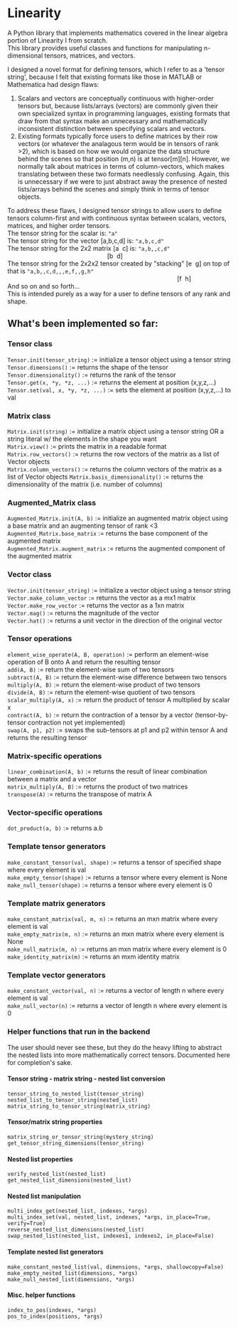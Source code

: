 # Linearity
A Python library that implements mathematics covered in the linear algebra portion of Linearity I from scratch.  
This library provides useful classes and functions for manipulating n-dimensional tensors, matrices, and vectors.  

I designed a novel format for defining tensors, which I refer to as a 'tensor string', because I felt that existing formats like those in MATLAB or Mathematica had design flaws:  
1. Scalars and vectors are conceptually continuous with higher-order tensors but, because lists/arrays (vectors) are commonly given their own specialized syntax in programming languages, existing formats that draw from that syntax make an unnecessary and mathematically inconsistent distinction between specifying scalars and vectors.
2. Existing formats typically force users to define matrices by their row vectors (or whatever the analagous term would be in tensors of rank >2), which is based on how we would organize the data structure behind the scenes so that position (m,n) is at tensor[m][n]. However, we normally talk about matrices in terms of column-vectors, which makes translating between these two formats needlessly confusing. Again, this is unnecessary if we were to just abstract away the presence of nested lists/arrays behind the scenes and simply think in terms of tensor objects.

To address these flaws, I designed tensor strings to allow users to define tensors column-first and with continuous syntax between scalars, vectors, matrices, and higher order tensors.  
The tensor string for the scalar is: `"a"`  
The tensor string for the vector [a,b,c,d] is: `"a,b,c,d"`  
The tensor string for the 2x2 matrix [a&nbsp;&nbsp;c] is: `"a,b,,c,d"`  
&nbsp;&nbsp;&nbsp;&nbsp;&nbsp;&nbsp;&nbsp;&nbsp;&nbsp;&nbsp;&nbsp;&nbsp;&nbsp;&nbsp;&nbsp;&nbsp;&nbsp;&nbsp;&nbsp;&nbsp;&nbsp;&nbsp;&nbsp;&nbsp;&nbsp;&nbsp;&nbsp;&nbsp;&nbsp;&nbsp;&nbsp;&nbsp;&nbsp;&nbsp;&nbsp;&nbsp;&nbsp;&nbsp;&nbsp;&nbsp;&nbsp;&nbsp;&nbsp;&nbsp;&nbsp;&nbsp;&nbsp;&nbsp;&nbsp;&nbsp;&nbsp;&nbsp;&nbsp;&nbsp;&nbsp;&nbsp;&nbsp;[b&nbsp;&nbsp;d]  
The tensor string for the 2x2x2 tensor created by "stacking" [e&nbsp;&nbsp;g] on top of that is `"a,b,,c,d,,,e,f,,g,h"`  
&nbsp;&nbsp;&nbsp;&nbsp;&nbsp;&nbsp;&nbsp;&nbsp;&nbsp;&nbsp;&nbsp;&nbsp;&nbsp;&nbsp;&nbsp;&nbsp;&nbsp;&nbsp;&nbsp;&nbsp;&nbsp;&nbsp;&nbsp;&nbsp;&nbsp;&nbsp;&nbsp;&nbsp;&nbsp;&nbsp;&nbsp;&nbsp;&nbsp;&nbsp;&nbsp;&nbsp;&nbsp;&nbsp;&nbsp;&nbsp;&nbsp;&nbsp;&nbsp;&nbsp;&nbsp;&nbsp;&nbsp;&nbsp;&nbsp;&nbsp;&nbsp;&nbsp;&nbsp;&nbsp;&nbsp;&nbsp;&nbsp;&nbsp;&nbsp;&nbsp;&nbsp;&nbsp;&nbsp;&nbsp;&nbsp;&nbsp;&nbsp;&nbsp;&nbsp;&nbsp;&nbsp;&nbsp;&nbsp;&nbsp;&nbsp;&nbsp;&nbsp;&nbsp;&nbsp;&nbsp;&nbsp;&nbsp;&nbsp;&nbsp;&nbsp;&nbsp;&nbsp;&nbsp;&nbsp;&nbsp;&nbsp;&nbsp;&nbsp;&nbsp;&nbsp;&nbsp;&nbsp;[f&nbsp;&nbsp;h]  
And so on and so forth...  
This is intended purely as a way for a user to define tensors of any rank and shape.

## What's been implemented so far:
### Tensor class
`Tensor.init(tensor_string)` := initialize a tensor object using a tensor string  
`Tensor.dimensions()` := returns the shape of the tensor  
`Tensor.dimensionality()` := returns the rank of the tensor  
`Tensor.get(x, *y, *z, ...)` := returns the element at position (x,y,z,...)  
`Tensor.set(val, x, *y, *z, ...)` := sets the element at position (x,y,z,...) to val  
### Matrix class  
`Matrix.init(string)` := initialize a matrix object using a tensor string OR a string literal w/ the elements in the shape you want  
`Matrix.view()` := prints the matrix in a readable format
`Matrix.row_vectors()` := returns the row vectors of the matrix as a list of Vector objects  
`Matrix.column_vectors()` := returns the column vectors of the matrix as a list of Vector objects
`Matrix.basis_dimensionality()` := returns the dimensionality of the matrix (i.e. number of columns)
### Augmented_Matrix class  
`Augmented_Matrix.init(A, b)` := initialize an augmented matrix object using a base matrix and an augmenting tensor of rank <3  
`Augmented_Matrix.base_matrix` := returns the base component of the augmented matrix  
`Augmented_Matrix.augment_matrix` := returns the augmented component of the augmented matrix
### Vector class  
`Vector.init(tensor_string)` := initialize a vector object using a tensor string
`Vector.make_column_vector` := returns the vector as a mx1 matrix  
`Vector.make_row_vector` := returns the vector as a 1xn matrix  
`Vector.mag()` := returns the magnitude of the vector  
`Vector.hat()` := returns a unit vector in the direction of the original vector  
### Tensor operations  
`element_wise_operate(A, B, operation)` := perform an element-wise operation of B onto A and return the resulting tensor  
`add(A, B)` := return the element-wise sum of two tensors  
`subtract(A, B)` := return the element-wise difference between two tensors  
`multiply(A, B)` := return the element-wise product of two tensors  
`divide(A, B)` := return the element-wise quotient of two tensors  
`scalar_multiply(A, x)` := return the product of tensor A multiplied by scalar x  
`contract(A, b)` := return the contraction of a tensor by a vector (tensor-by-tensor contraction not yet implemented)  
`swap(A, p1, p2)` := swaps the sub-tensors at p1 and p2 within tensor A and returns the resulting tensor  
### Matrix-specific operations  
`linear_combination(A, b)` := returns the result of linear combination between a matrix and a vector  
`matrix_multiply(A, B)` := returns the product of two matrices  
`transpose(A)` := returns the transpose of matrix A  
### Vector-specific operations
`dot_product(a, b)` := returns a.b
### Template tensor generators  
`make_constant_tensor(val, shape)` := returns a tensor of specified shape where every element is val  
`make_empty_tensor(shape)` := returns a tensor where every element is None  
`make_null_tensor(shape)` := returns a tensor where every element is 0  
### Template matrix generators  
`make_constant_matrix(val, m, n)` := returns an mxn matrix where every element is val  
`make_empty_matrix(m, n)` := returns an mxn matrix where every element is None  
`make_null_matrix(m, n)` := returns an mxn matrix where every element is 0  
`make_identity_matrix(m)` := returns an mxm identity matrix  
### Template vector generators  
`make_constant_vector(val, n)` := returns a vector of length n where every element is val  
`make_null_vector(n)` := returns a vector of length n where every element is 0

### Helper functions that run in the backend
The user should never see these, but they do the heavy lifting to abstract the nested lists into more mathematically correct tensors. Documented here for completion's sake.  
#### Tensor string - matrix string - nested list conversion
`tensor_string_to_nested_list(tensor_string)`  
`nested_list_to_tensor_string(nested_list)`  
`matrix_string_to_tensor_string(matrix_string)`  
#### Tensor/matrix string properties
`matrix_string_or_tensor_string(mystery_string)`  
`get_tensor_string_dimensions(tensor_string)`  
#### Nested list properties
`verify_nested_list(nested_list)`  
`get_nested_list_dimensions(nested_list)`  
#### Nested list manipulation
`multi_index_get(nested_list, indexes, *args)`  
`multi_index_set(val, nested_list, indexes, *args, in_place=True, verify=True)`  
`reverse_nested_list_dimensions(nested_list)`  
`swap_nested_list(nested_list, indexes1, indexes2, in_place=False)`  
#### Template nested list generators
`make_constant_nested_list(val, dimensions, *args, shallowcopy=False)`  
`make_empty_nested_list(dimensions, *args)`  
`make_null_nested_list(dimensions, *args)`  
#### Misc. helper functions
`index_to_pos(indexes, *args)`  
`pos_to_index(positions, *args)`  
